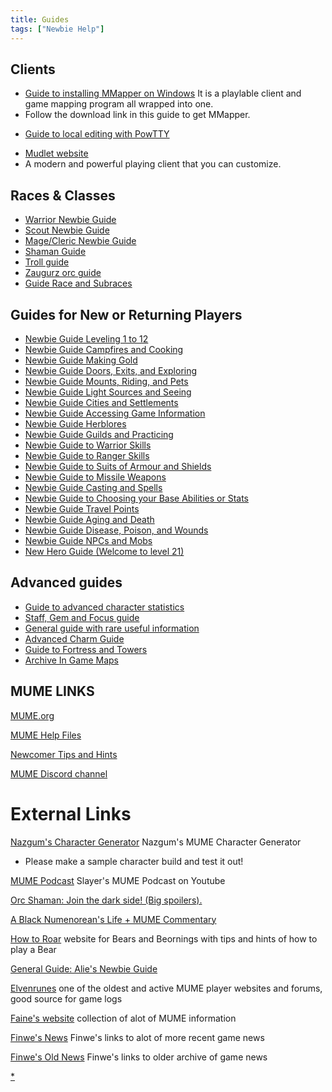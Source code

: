 ```yaml
---
title: Guides
tags: ["Newbie Help"]
---
```

## Clients

- [Guide to installing MMapper on
  Windows](Guide_to_installing_MMapper_on_Windows "wikilink") It is a
  playlable client and game mapping program all wrapped into one.
- Follow the download link in this guide to get MMapper.

<!-- -->

- [Guide to local editing with
  PowTTY‎](Guide_to_local_editing_with_PowTTY‎ "wikilink")

<!-- -->

- [Mudlet website](https://www.mudlet.org/)
- A modern and powerful playing client that you can customize.

## Races & Classes

- [Warrior Newbie Guide](Warrior_Guide "wikilink")
- [Scout Newbie Guide](Scout_Guide "wikilink")
- [Mage/Cleric Newbie
  Guide](Alweon's_Versatile_Caster_Newbie_Guide "wikilink")
- [Shaman Guide](Shaman_Guide "wikilink")
- [Troll guide](Troll_guide "wikilink")
- [Zaugurz orc guide](Zaugurz_orc_guide "wikilink")
- [Guide Race and Subraces](Guide_Race_and_Subraces "wikilink")

## Guides for New or Returning Players

- [Newbie Guide Leveling 1 to
  12](Newbie_Guide_Leveling_1_to_12 "wikilink")
- [Newbie Guide Campfires and
  Cooking](Newbie_Guide_Campfires_and_Cooking "wikilink")
- [Newbie Guide Making Gold](Newbie_Guide_Making_Gold "wikilink")
- [Newbie Guide Doors, Exits, and
  Exploring](Newbie_Guide_Doors,_Exits,_and_Exploring "wikilink")
- [Newbie Guide Mounts, Riding, and
  Pets](Newbie_Guide_Mounts,_Riding,_and_Pets "wikilink")
- [Newbie Guide Light Sources and
  Seeing](Newbie_Guide_Light_Sources_and_Seeing "wikilink")
- [Newbie Guide Cities and
  Settlements](Newbie_Guide_Cities_and_Settlements "wikilink")
- [Newbie Guide Accessing Game
  Information](Newbie_Guide_Accessing_Game_Information "wikilink")
- [Newbie Guide Herblores](Newbie_Guide_Herblores "wikilink")
- [Newbie Guide Guilds and
  Practicing](Newbie_Guide_Guilds_and_Practicing "wikilink")
- [Newbie Guide to Warrior
  Skills](Newbie_Guide_to_Warrior_Skills "wikilink")
- [Newbie Guide to Ranger
  Skills](Newbie_Guide_to_Ranger_Skills "wikilink")
- [Newbie Guide to Suits of Armour and
  Shields](Newbie_Guide_to_Suits_of_Armour_and_Shields "wikilink")
- [Newbie Guide to Missile
  Weapons](Newbie_Guide_to_Missile_Weapons "wikilink")
- [Newbie Guide Casting and
  Spells](Newbie_Guide_Casting_and_Spells "wikilink")
- [Newbie Guide to Choosing your Base Abilities or
  Stats](Newbie_Guide_to_Choosing_your_Base_Abilities_or_Stats "wikilink")
- [Newbie Guide Travel Points](Newbie_Guide_Travel_Points "wikilink")
- [Newbie Guide Aging and
  Death](Newbie_Guide_Aging_and_Death "wikilink")
- [Newbie Guide Disease, Poison, and
  Wounds](Newbie_Guide_Disease,_Poison,_and_Wounds "wikilink")
- [Newbie Guide NPCs and Mobs](Newbie_Guide_NPCs_and_Mobs "wikilink")
- [New Hero Guide (Welcome to level
  21)](New_Hero_Guide_(Welcome_to_level_21) "wikilink")

## Advanced guides

- [Guide to advanced character
  statistics](Guide_to_advanced_character_statistics "wikilink")
- [Staff, Gem and Focus guide](Staff,_Gem_and_Focus_guide "wikilink")
- [General guide with rare useful
  information](General_guide_with_rare_useful_information "wikilink")
- [Advanced Charm Guide](Advanced_Charm_Guide "wikilink")
- [Guide to Fortress and
  Towers](Guide_to_Fortress_and_Towers "wikilink")
- [Archive In Game Maps](Archive_In_Game_Maps "wikilink")

## MUME LINKS

[MUME.org](https://mume.org/)

[MUME Help Files](https://mume.org/help/help_index)

[Newcomer Tips and Hints](https://mume.org/resources/newcomers)

[MUME Discord channel](https://discord.gg/TkTTPNMf)

# External Links

[Nazgum's Character Generator](https://mume.nazgum.com/) Nazgum's MUME
Character Generator

- Please make a sample character build and test it out!

[MUME Podcast](https://www.youtube.com/@Radagastthe1st) Slayer's MUME
Podcast on Youtube

[Orc Shaman: Join the dark side! (Big
spoilers).](https://docs.google.com/document/d/1NV_Nnk8xZsaydjwmKCTVNWlZ4qRJdBFitzdn4-pH89U/edit#)

[A Black Numenorean's Life + MUME
Commentary](https://www.youtube.com/watch?v=fzRrtL0tBIA)

[How to Roar](http://mume.digitar.ee/) website for Bears and Beornings
with tips and hints of how to play a Bear

[General Guide: Alie's Newbie
Guide](http://web.archive.org/web/20050408063716/http://elvenrunes.com/alie/index.htm)

[Elvenrunes](https://www.elvenrunes.com/) one of the oldest and active
MUME player websites and forums, good source for game logs

[Faine's website](http://faine.epizy.com/?i=2) collection of alot of
MUME information

[Finwe's
News](https://sites.google.com/view/mume-maps-zmud-zmapper-cmud/mume-news-searchable-archive)
Finwe's links to alot of more recent game news

[Finwe's Old
News](https://sites.google.com/view/mume-maps-zmud-zmapper-cmud/mume-old-game-news-archive)
Finwe's links to older archive of game news

[\*](Category:Guides "wikilink") 
